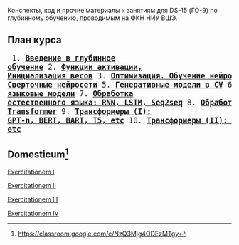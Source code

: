Конспекты, код и прочие материалы к занятиям для DS-15 (ГО-9) по глубинному обучению, проводимым на ФКН НИУ ВШЭ.

## План курса
<big><pre>
    1. [**Введение в глубинное обучение**](./week_1)
    2. [**Функции активации, Инициализация весов**](./week_2)
    3. [**Оптимизация. Обучение нейросетей**](./week_3)
    4. [**Сверточные нейросети**](./week_4)
    5. [**Генеративные модели в CV**](./week_5)
    6. [**Обработка естественного языка: эмбеддинги и языковые модели**](./week_6)
    7. [**Обработка естественного языка: RNN, LSTM, Seq2seq**](./week_7)
    8. [**Обработка естественного языка: Attention, Transformer**](./week_8)
    9. [**Трансформеры (I): GPT-n, BERT, BART, T5, etc**](./week_9)
    10. [**Трансформеры (II): CLIP, DALL-E, DDPM, etc**](./week_10)
</pre></big>

## Domesticum[^1]

[Exercitationem I](./home_assignments/ha1)

[Exercitationem II](./home_assignments/ha2)

[Exercitationem III](./home_assignments/ha3)

[Exercitationem IV](./home_assignments/ha4)

[^1]: https://classroom.google.com/c/NzQ3Mjg4ODEzMTgy

